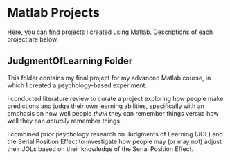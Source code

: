 # Matlab Projects

Here, you can find projects I created using Matlab. Descriptions of each project are below.

## JudgmentOfLearning Folder
This folder contains my final project for my advanced Matlab course, in which I created a psychology-based experiment.

I conducted literature review to curate a project exploring how people make predictions and judge their own learning abilities, specifically with an emphasis on how well people *think* they can remember things versus how well they can *actually* remember things. 

I combined prior psychology research on Judgments of Learning (JOL) and the Serial Position Effect to investigate how people may (or may not) adjust their JOLs based on their knowledge of the Serial Position Effect.
